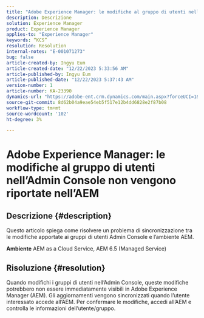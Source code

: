 ```yaml
---
title: "Adobe Experience Manager: le modifiche al gruppo di utenti nell’Admin Console non vengono riportate nell’AEM"
description: Descrizione
solution: Experience Manager
product: Experience Manager
applies-to: "Experience Manager"
keywords: “KCS”
resolution: Resolution
internal-notes: "E-001071273"
bug: false
article-created-by: Ingyu Eum
article-created-date: "12/22/2023 5:33:56 AM"
article-published-by: Ingyu Eum
article-published-date: "12/22/2023 5:37:43 AM"
version-number: 1
article-number: KA-23390
dynamics-url: "https://adobe-ent.crm.dynamics.com/main.aspx?forceUCI=1&pagetype=entityrecord&etn=knowledgearticle&id=a74297b1-8ba0-ee11-be37-6045bd006a22"
source-git-commit: 8d62b04a9eae54eb5f517e12b4dd6828e2f87b08
workflow-type: tm+mt
source-wordcount: '102'
ht-degree: 3%

---
```


# Adobe Experience Manager: le modifiche al gruppo di utenti nell’Admin Console non vengono riportate nell’AEM

## Descrizione {#description}


Questo articolo spiega come risolvere un problema di sincronizzazione tra le modifiche apportate ai gruppi di utenti Admin Console e l’ambiente AEM.

<b>Ambiente</b>
AEM as a Cloud Service, AEM 6.5 (Managed Service)


## Risoluzione {#resolution}


Quando modifichi i gruppi di utenti nell’Admin Console, queste modifiche potrebbero non essere immediatamente visibili in Adobe Experience Manager (AEM). Gli aggiornamenti vengono sincronizzati quando l’utente interessato accede all’AEM. Per confermare le modifiche, accedi all’AEM e controlla le informazioni dell’utente/gruppo.
